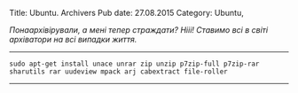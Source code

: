 Title: Ubuntu. Archivers
Pub date: 27.08.2015
Category: Ubuntu, 

_Понаархівірували, а мені тепер страждати? Нііі!
Ставимо всі в світі архіватори на всі випадки життя._

-----

`sudo apt-get install unace unrar zip unzip p7zip-full p7zip-rar sharutils rar uudeview mpack arj cabextract file-roller`

-----

&nbsp;